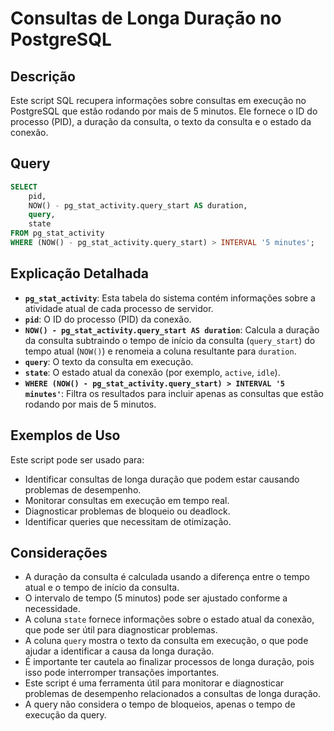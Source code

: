 # Consultas de Longa Duração no PostgreSQL

## Descrição

Este script SQL recupera informações sobre consultas em execução no PostgreSQL que estão rodando por mais de 5 minutos. Ele fornece o ID do processo (PID), a duração da consulta, o texto da consulta e o estado da conexão.

## Query

```sql
SELECT
    pid,
    NOW() - pg_stat_activity.query_start AS duration,
    query,
    state
FROM pg_stat_activity
WHERE (NOW() - pg_stat_activity.query_start) > INTERVAL '5 minutes';
```

## Explicação Detalhada

* **`pg_stat_activity`**: Esta tabela do sistema contém informações sobre a atividade atual de cada processo de servidor.
* **`pid`**: O ID do processo (PID) da conexão.
* **`NOW() - pg_stat_activity.query_start AS duration`**: Calcula a duração da consulta subtraindo o tempo de início da consulta (`query_start`) do tempo atual (`NOW()`) e renomeia a coluna resultante para `duration`.
* **`query`**: O texto da consulta em execução.
* **`state`**: O estado atual da conexão (por exemplo, `active`, `idle`).
* **`WHERE (NOW() - pg_stat_activity.query_start) > INTERVAL '5 minutes'`**: Filtra os resultados para incluir apenas as consultas que estão rodando por mais de 5 minutos.

## Exemplos de Uso

Este script pode ser usado para:

* Identificar consultas de longa duração que podem estar causando problemas de desempenho.
* Monitorar consultas em execução em tempo real.
* Diagnosticar problemas de bloqueio ou deadlock.
* Identificar queries que necessitam de otimização.

## Considerações

* A duração da consulta é calculada usando a diferença entre o tempo atual e o tempo de início da consulta.
* O intervalo de tempo (5 minutos) pode ser ajustado conforme a necessidade.
* A coluna `state` fornece informações sobre o estado atual da conexão, que pode ser útil para diagnosticar problemas.
* A coluna `query` mostra o texto da consulta em execução, o que pode ajudar a identificar a causa da longa duração.
* É importante ter cautela ao finalizar processos de longa duração, pois isso pode interromper transações importantes.
* Este script é uma ferramenta útil para monitorar e diagnosticar problemas de desempenho relacionados a consultas de longa duração.
* A query não considera o tempo de bloqueios, apenas o tempo de execução da query.
